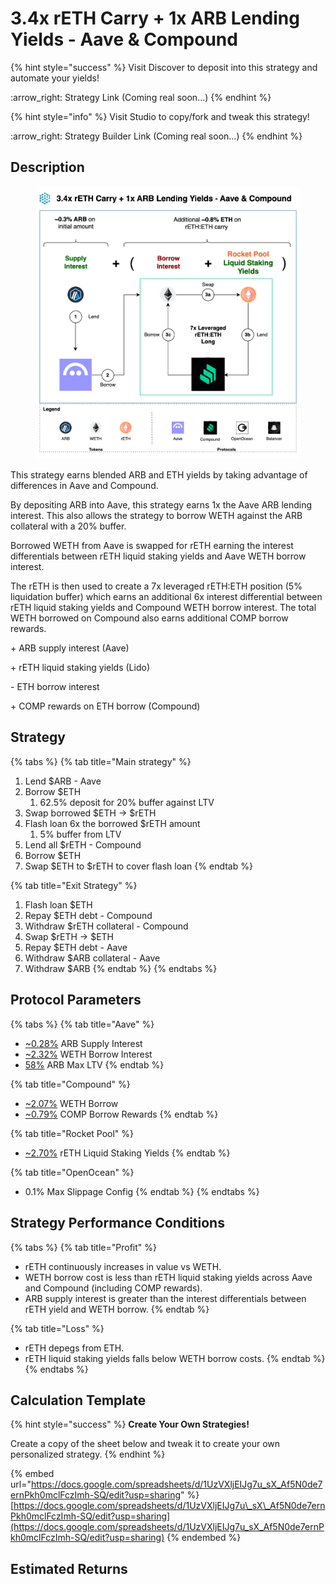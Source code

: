 # 3.4x rETH Carry + 1x ARB Lending Yields - Aave & Compound

{% hint style="success" %}
Visit Discover to deposit into this strategy and automate your yields!

:arrow\_right: Strategy Link (Coming real soon...)
{% endhint %}

{% hint style="info" %}
Visit Studio to copy/fork and tweak this strategy!

:arrow\_right: Strategy Builder Link (Coming real soon...)
{% endhint %}

## Description

<figure><img src="../../../../.gitbook/assets/3.4x rETH Carry + 1x ARB Lending Yields - Aave &#x26; Compound.jpg" alt=""><figcaption></figcaption></figure>

This strategy earns blended ARB and ETH yields by taking advantage of differences in Aave and Compound.

By depositing ARB into Aave, this strategy earns 1x the Aave ARB lending interest. This also allows the strategy to borrow WETH against the ARB collateral with a 20% buffer.&#x20;

Borrowed WETH from Aave is swapped for rETH earning the interest differentials between rETH liquid staking yields and Aave WETH borrow interest.

The rETH is then used to create a 7x leveraged rETH:ETH position (5% liquidation buffer) which earns an additional 6x interest differential between rETH liquid staking yields and Compound WETH borrow interest. The total WETH borrowed on Compound also earns additional COMP borrow rewards.

\+ ARB supply interest (Aave)

\+ rETH liquid staking yields (Lido)

\- ETH borrow interest

\+ COMP rewards on ETH borrow (Compound)

## Strategy

{% tabs %}
{% tab title="Main strategy" %}
1. Lend $ARB - Aave
2. Borrow $ETH
   1. 62.5% deposit for 20% buffer against LTV
3. Swap borrowed $ETH → $rETH
4. Flash loan 6x the borrowed $rETH amount
   1. 5% buffer from LTV
5. Lend all $rETH - Compound
6. Borrow $ETH&#x20;
7. Swap $ETH to $rETH to cover flash loan
{% endtab %}

{% tab title="Exit Strategy" %}
1. Flash loan $ETH
2. Repay $ETH debt - Compound
3. Withdraw $rETH collateral - Compound
4. Swap $rETH → $ETH
5. Repay $ETH debt - Aave
6. Withdraw $ARB collateral - Aave
7. Withdraw $ARB
{% endtab %}
{% endtabs %}

## Protocol Parameters

{% tabs %}
{% tab title="Aave" %}
* [\~0.28%](https://app.aave.com/reserve-overview/?underlyingAsset=0x912ce59144191c1204e64559fe8253a0e49e6548\&marketName=proto_arbitrum_v3) ARB Supply Interest
* [\~2.32%](https://app.aave.com/reserve-overview/?underlyingAsset=0x82af49447d8a07e3bd95bd0d56f35241523fbab1\&marketName=proto_arbitrum_v3) WETH Borrow Interest
* [58%](https://app.aave.com/reserve-overview/?underlyingAsset=0x912ce59144191c1204e64559fe8253a0e49e6548\&marketName=proto_arbitrum_v3) ARB Max LTV
{% endtab %}

{% tab title="Compound" %}
* [\~2.07%](https://app.compound.finance/markets/weth-arb) WETH Borrow
* [\~0.79%](https://app.compound.finance/markets/weth-arb) COMP Borrow Rewards
{% endtab %}

{% tab title="Rocket Pool" %}
* [\~2.70%](https://rocketpool.net/) rETH Liquid Staking Yields
{% endtab %}

{% tab title="OpenOcean" %}
* 0.1% Max Slippage Config
{% endtab %}
{% endtabs %}

## Strategy Performance Conditions

{% tabs %}
{% tab title="Profit" %}
* rETH continuously increases in value vs WETH.
* WETH borrow cost is less than rETH liquid staking yields across Aave and Compound (including COMP rewards).
* ARB supply interest is greater than the interest differentials between rETH yield and WETH borrow.
{% endtab %}

{% tab title="Loss" %}
* rETH depegs from ETH.
* rETH liquid staking yields falls below WETH borrow costs.
{% endtab %}
{% endtabs %}

## Calculation Template

{% hint style="success" %}
**Create Your Own Strategies!**

Create a copy of the sheet below and tweak it to create your own personalized strategy.
{% endhint %}

{% embed url="https://docs.google.com/spreadsheets/d/1UzVXljEIJg7u_sX_Af5N0de7ernPkh0mclFczImh-SQ/edit?usp=sharing" %}
[https://docs.google.com/spreadsheets/d/1UzVXljEIJg7u\_sX\_Af5N0de7ernPkh0mclFczImh-SQ/edit?usp=sharing](https://docs.google.com/spreadsheets/d/1UzVXljEIJg7u_sX_Af5N0de7ernPkh0mclFczImh-SQ/edit?usp=sharing)
{% endembed %}

## Estimated Returns
